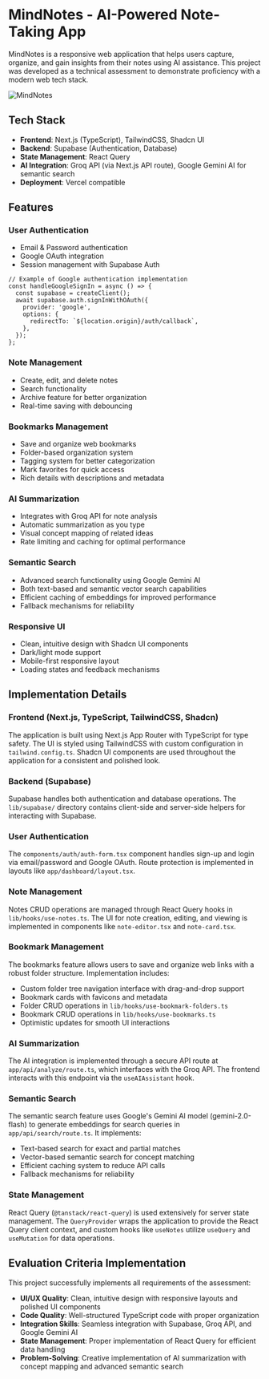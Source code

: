 # MindNotes - AI-Powered Note-Taking App

MindNotes is a responsive web application that helps users capture, organize, and gain insights from their notes using AI assistance. This project was developed as a technical assessment to demonstrate proficiency with a modern web tech stack.

![MindNotes](public/placeholder.jpg)

## Tech Stack

- **Frontend**: Next.js (TypeScript), TailwindCSS, Shadcn UI
- **Backend**: Supabase (Authentication, Database)
- **State Management**: React Query
- **AI Integration**: Groq API (via Next.js API route), Google Gemini AI for semantic search
- **Deployment**: Vercel compatible

## Features

### User Authentication
- Email & Password authentication
- Google OAuth integration
- Session management with Supabase Auth

```tsx
// Example of Google authentication implementation
const handleGoogleSignIn = async () => {
  const supabase = createClient();
  await supabase.auth.signInWithOAuth({
    provider: 'google',
    options: {
      redirectTo: `${location.origin}/auth/callback`,
    },
  });
};
```

### Note Management
- Create, edit, and delete notes
- Search functionality
- Archive feature for better organization
- Real-time saving with debouncing

### Bookmarks Management
- Save and organize web bookmarks
- Folder-based organization system
- Tagging system for better categorization
- Mark favorites for quick access
- Rich details with descriptions and metadata

### AI Summarization
- Integrates with Groq API for note analysis
- Automatic summarization as you type
- Visual concept mapping of related ideas
- Rate limiting and caching for optimal performance

### Semantic Search
- Advanced search functionality using Google Gemini AI
- Both text-based and semantic vector search capabilities
- Efficient caching of embeddings for improved performance
- Fallback mechanisms for reliability

### Responsive UI
- Clean, intuitive design with Shadcn UI components
- Dark/light mode support
- Mobile-first responsive layout
- Loading states and feedback mechanisms


## Implementation Details

### Frontend (Next.js, TypeScript, TailwindCSS, Shadcn)

The application is built using Next.js App Router with TypeScript for type safety. The UI is styled using TailwindCSS with custom configuration in `tailwind.config.ts`. Shadcn UI components are used throughout the application for a consistent and polished look.

### Backend (Supabase)

Supabase handles both authentication and database operations. The `lib/supabase/` directory contains client-side and server-side helpers for interacting with Supabase.

### User Authentication

The `components/auth/auth-form.tsx` component handles sign-up and login via email/password and Google OAuth. Route protection is implemented in layouts like `app/dashboard/layout.tsx`.

### Note Management

Notes CRUD operations are managed through React Query hooks in `lib/hooks/use-notes.ts`. The UI for note creation, editing, and viewing is implemented in components like `note-editor.tsx` and `note-card.tsx`.

### Bookmark Management

The bookmarks feature allows users to save and organize web links with a robust folder structure. Implementation includes:
- Custom folder tree navigation interface with drag-and-drop support
- Bookmark cards with favicons and metadata
- Folder CRUD operations in `lib/hooks/use-bookmark-folders.ts`
- Bookmark CRUD operations in `lib/hooks/use-bookmarks.ts`
- Optimistic updates for smooth UI interactions

### AI Summarization

The AI integration is implemented through a secure API route at `app/api/analyze/route.ts`, which interfaces with the Groq API. The frontend interacts with this endpoint via the `useAIAssistant` hook.

### Semantic Search

The semantic search feature uses Google's Gemini AI model (gemini-2.0-flash) to generate embeddings for search queries in `app/api/search/route.ts`. It implements:
- Text-based search for exact and partial matches
- Vector-based semantic search for concept matching
- Efficient caching system to reduce API calls
- Fallback mechanisms for reliability

### State Management

React Query (`@tanstack/react-query`) is used extensively for server state management. The `QueryProvider` wraps the application to provide the React Query client context, and custom hooks like `useNotes` utilize `useQuery` and `useMutation` for data operations.


## Evaluation Criteria Implementation

This project successfully implements all requirements of the assessment:

- **UI/UX Quality**: Clean, intuitive design with responsive layouts and polished UI components
- **Code Quality**: Well-structured TypeScript code with proper organization
- **Integration Skills**: Seamless integration with Supabase, Groq API, and Google Gemini AI
- **State Management**: Proper implementation of React Query for efficient data handling
- **Problem-Solving**: Creative implementation of AI summarization with concept mapping and advanced semantic search
